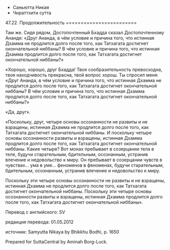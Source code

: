 









* Саньютта Никая
* Чираттхити сутта


47\.22\. Продолжительность
\=\=\=\=\=\=\=\=\=\=\=\=\=\=\=\=\=\=\=\=\=\=\=\=



Там же\. Сидя рядом, Достопочтенный Бхадда сказал Достопочтенному Ананде: «Друг Ананда, в чём условие и причина того, что истинная Дхамма не продлится долго после того, как Татхагата достигнет окончательной ниббаны? В чём условие и причина того, что истинная Дхамма продлится долго после того, как Татхагата достигнет окончательной ниббаны?»


«Хорошо, хорошо, друг Бхадда\! Твоя сообразительность превосходна, твоя находчивость прекрасна, твой вопрос хорош\. Ты спросил меня: «Друг Ананда, в чём условие и причина того, что истинная Дхамма не продлится долго после того, как Татхагата достигнет окончательной ниббаны? В чём условие и причина того, что истинная Дхамма продлится долго после того, как Татхагата достигнет окончательной ниббаны?»


«Да, друг»\.


«Поскольку, друг, четыре основы осознанности не развиты и не взращены, истинная Дхамма не продлится долго после того, как Татхагата достигнет окончательной ниббаны\. И поскольку четыре основы осознанности развиты и взращены, истинная Дхамма продлится долго после того, как Татхагата достигнет окончательной ниббаны\. Какие четыре? Вот монах пребывает в созерцании тела в теле, будучи старательным, бдительным, осознанным, устранив влечение и недовольство к миру\. Он пребывает в созерцании чувств в чувствах… ума в уме… феноменов в феноменах, будучи старательным, бдительным, осознанным, устранив влечение и недовольство к миру\.


Поскольку эти четыре основы осознанности не развиты и не взращены, истинная Дхамма не продлится долго после того, как Татхагата достигнет окончательной ниббаны\. Поскольку эти четыре основы осознанности развиты и взращены, истинная Дхамма продлится долго после того, как Татхагата достигнет окончательной ниббаны»\.



Перевод с английского: SV


редакция перевода: 01\.05\.2012


источник: Samyutta Nikaya by Bhikkhu Bodhi, p\. 1650


Prepared for SuttaCentral by Aminah Borg\-Luck\.






